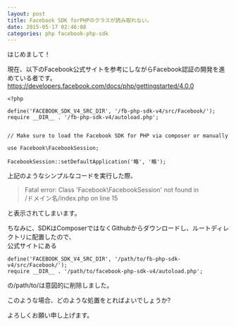 ```yaml
---
layout: post
title: Facebook SDK forPHPのクラスが読み取れない。
date: 2015-05-17 02:46:08
categories: php facebook-php-sdk
---
```

<p>はじめまして！ </p>

<p>現在、以下のFacebook公式サイトを参考にしながらFacebook認証の開発を進めている者です。 <br>
<a href="https://developers.facebook.com/docs/php/gettingstarted/4.0.0" rel="nofollow">https://developers.facebook.com/docs/php/gettingstarted/4.0.0</a> </p>

<pre><code>&lt;?php

define('FACEBOOK_SDK_V4_SRC_DIR', '/fb-php-sdk-v4/src/Facebook/');
require __DIR__ . '/fb-php-sdk-v4/autoload.php';


// Make sure to load the Facebook SDK for PHP via composer or manually

use Facebook\FacebookSession;

FacebookSession::setDefaultApplication('略', '略');
</code></pre>

<p>上記のようなシンプルなコードを実行した際、 </p>

<blockquote>
  <p>Fatal error: Class 'Facebook\FacebookSession' not found in<br>
  /ドメイン名/index.php on line 15</p>
</blockquote>

<p>と表示されてしまいます。 </p>

<p>ちなみに、SDKはComposerではなくGithubからダウンロードし、ルートディレクトリに配置したので、 <br>
公式サイトにある </p>

<pre><code>define('FACEBOOK_SDK_V4_SRC_DIR', '/path/to/fb-php-sdk-v4/src/Facebook/');
require __DIR__ . '/path/to/facebook-php-sdk-v4/autoload.php';
</code></pre>

<p>の/path/to/は意図的に削除しました。 </p>

<p>このような場合、どのような処置をとればよいでしょうか? </p>

<p>よろしくお願い申し上げます。</p>
